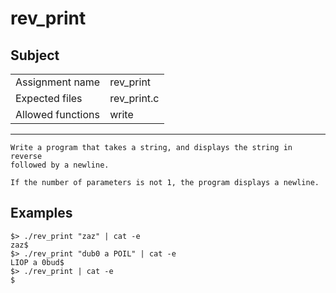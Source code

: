 # rev_print
## Subject

|	|	|
----|----
Assignment name  | rev_print
Expected files   | rev_print.c
Allowed functions | write

----

```
Write a program that takes a string, and displays the string in reverse
followed by a newline.

If the number of parameters is not 1, the program displays a newline.
```

## Examples
```
$> ./rev_print "zaz" | cat -e
zaz$
$> ./rev_print "dub0 a POIL" | cat -e
LIOP a 0bud$
$> ./rev_print | cat -e
$
```